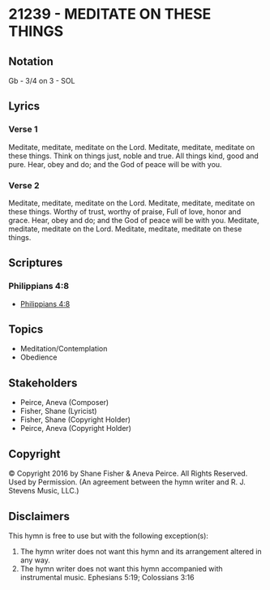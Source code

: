 # 21239 - MEDITATE ON THESE THINGS

## Notation

Gb - 3/4 on 3 - SOL

## Lyrics

### Verse 1

Meditate, meditate, meditate on the Lord. Meditate, meditate, meditate on these things. Think on things just, noble and true. All things kind, good and pure. Hear, obey and do; and the God of peace will be with you.

### Verse 2

Meditate, meditate, meditate on the Lord. Meditate, meditate, meditate on these things. Worthy of trust, worthy of praise, Full of love, honor and grace. Hear, obey and do; and the God of peace will be with you. Meditate, meditate, meditate on the Lord. Meditate, meditate, meditate on these things.


## Scriptures

### Philippians 4:8

- [Philippians 4:8](https://www.biblegateway.com/passage/?search=Philippians%204%3A8)


## Topics

- Meditation/Contemplation
- Obedience

## Stakeholders

- Peirce, Aneva (Composer)
- Fisher, Shane (Lyricist)
- Fisher, Shane (Copyright Holder)
- Peirce, Aneva (Copyright Holder)

## Copyright

© Copyright 2016 by Shane Fisher & Aneva Peirce.  All Rights Reserved. Used by Permission.
(An agreement between the hymn writer and R. J. Stevens Music, LLC.)

## Disclaimers

This hymn is free to use but with the following exception(s):
1. The hymn writer does not want this hymn and its arrangement altered in any way.
2. The hymn writer does not want this hymn accompanied with instrumental music.
Ephesians 5:19; Colossians 3:16

